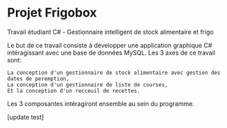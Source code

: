 # Projet Frigobox

Travail étudiant C# - Gestionnaire intelligent de stock alimentaire et frigo

Le but de ce travail consiste à développer une application graphique C# intéragissant avec une base de données MySQL. Les 3 axes de ce travail sont:

    La conception d'un gestionnaire de stock alimentaire avec gestion des dates de peremption,
    La conception d'un gestionnaire de liste de courses,
    Et la conception d'un recceuil de recettes.

Les 3 composantes intéragiront ensemble au sein du programme.

[update test]
